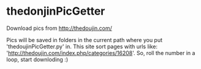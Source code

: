 # thedonjinPicGetter
Download pics from http://thedoujin.com/

Pics will be saved in folders in the current path where you put 'thedoujinPicGetter.py' in.
This site sort pages with urls like: 'http://thedoujin.com/index.php/categories/16208'.
So, roll the number in a loop, start downloding :)
